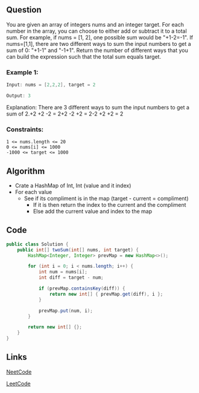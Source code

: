 ## Question
 You are given an array of integers nums and an integer target.
 For each number in the array, you can choose to either add or subtract it to a total sum.
 For example, if nums = [1, 2], one possible sum would be "+1-2=-1".
 If nums=[1,1], there are two different ways to sum the input numbers to get a sum of 0: "+1-1" and "-1+1".
 Return the number of different ways that you can build the expression such that the total sum equals target.
### Example 1:


```java
Input: nums = [2,2,2], target = 2

Output: 3

```

Explanation: There are 3 different ways to sum the input numbers to get a sum of 2.+2 +2 -2 = 2+2 -2 +2 = 2-2 +2 +2 = 2
### Constraints:
	1 <= nums.length <= 20
	0 <= nums[i] <= 1000
	-1000 <= target <= 1000

## Algorithm 
- Crate a HashMap of Int, Int (value and it index)
- For each value 
	- See if its compliment is in the map (target - current = compliment)
		- If it is then return the index to the current and the compliment
		- Else add the current value and index to the map 
## Code 
```java
public class Solution {
    public int[] twoSum(int[] nums, int target) {
        HashMap<Integer, Integer> prevMap = new HashMap<>();

        for (int i = 0; i < nums.length; i++) {
            int num = nums[i];
            int diff = target - num;

            if (prevMap.containsKey(diff)) {
                return new int[] { prevMap.get(diff), i };
            }

            prevMap.put(num, i);
        }

        return new int[] {};
    }
}
```



## Links

[NeetCode](https://neetcode.io/problems/target-sum)

[LeetCode](https://leetcode.com/problems/target-sum)

